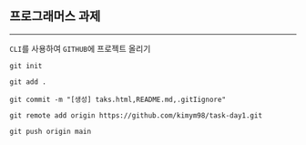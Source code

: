 ## 프로그래머스 과제

---

`CLI`를 사용하여 `GITHUB`에 프로젝트 올리기

```
git init

git add .

git commit -m "[생성] taks.html,README.md,.gitIignore"

git remote add origin https://github.com/kimym98/task-day1.git

git push origin main
```
